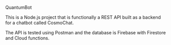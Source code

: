 QuantumBot

This is a Node.js project that is functionally a REST API built as a backend for a chatbot called CosmoChat.

The API is tested using Postman and the database is Firebase with Firestore and Cloud functions.
